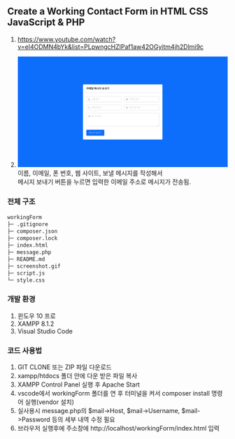 ## Create a Working Contact Form in HTML CSS JavaScript & PHP

1. <https://www.youtube.com/watch?v=el4ODMN4bYk&list=PLpwngcHZlPaf1aw42OGyitm4jh2Dlmi9c>

2. ![캡쳐](screenshot.gif)
   이름, 이메일, 폰 번호, 웹 사이트, 보낼 메시지를 작성해서 <br> 메시지 보내기 버튼을 누르면 입력한 이메일 주소로 메시지가 전송됨.

### 전체 구조

```
workingForm
├─ .gitignore
├─ composer.json
├─ composer.lock
├─ index.html
├─ message.php
├─ README.md
├─ screenshot.gif
├─ script.js
└─ style.css
```

### 개발 환경

1. 윈도우 10 프로
2. XAMPP 8.1.2
3. Visual Studio Code

### 코드 사용법

1. GIT CLONE 또는 ZIP 파일 다운로드
2. xampp/htdocs 폴더 안에 다운 받은 파일 복사
3. XAMPP Control Panel 실행 후 Apache Start
4. vscode에서 workingForm 폴더를 연 후 터미널을 켜서 composer install 명령어 실행(vendor 설치)
5. 실사용시 message.php의 $mail->Host, $mail->Username, $mail->Password 등의 세부 내역 수정 필요
6. 브라우저 실행후에 주소창에 http://localhost/workingForm/index.html 입력
